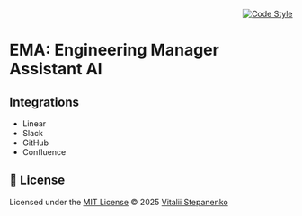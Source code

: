 <p align="right">
    <a href="https://github.com/Nayjest/ema/actions/workflows/code-style.yml" target="_blank"><img src="https://github.com/Nayjest/ema/actions/workflows/code-style.yml/badge.svg" alt="Code Style"></a>
</p>

# EMA: Engineering Manager Assistant AI

## Integrations

- Linear
- Slack
- GitHub
- Confluence


## 📝 License

Licensed under the [MIT License](https://github.com/Nayjest/ema/blob/main/LICENSE)
© 2025 [Vitalii Stepanenko](mailto:mail@vitaliy.in)